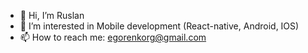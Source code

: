 - 👋 Hi, I’m Ruslan
- 👀 I’m interested in Mobile development (React-native, Android, IOS)
- 📫 How to reach me: egorenkorg@gmail.com
